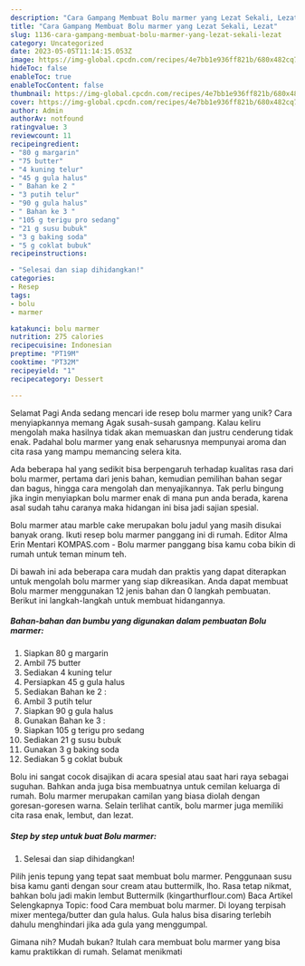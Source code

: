 ```yaml
---
description: "Cara Gampang Membuat Bolu marmer yang Lezat Sekali, Lezat"
title: "Cara Gampang Membuat Bolu marmer yang Lezat Sekali, Lezat"
slug: 1136-cara-gampang-membuat-bolu-marmer-yang-lezat-sekali-lezat
category: Uncategorized
date: 2023-05-05T11:14:15.053Z
image: https://img-global.cpcdn.com/recipes/4e7bb1e936ff821b/680x482cq70/bolu-marmer-foto-resep-utama.jpg
hideToc: false
enableToc: true
enableTocContent: false
thumbnail: https://img-global.cpcdn.com/recipes/4e7bb1e936ff821b/680x482cq70/bolu-marmer-foto-resep-utama.jpg
cover: https://img-global.cpcdn.com/recipes/4e7bb1e936ff821b/680x482cq70/bolu-marmer-foto-resep-utama.jpg
author: Admin
authorAv: notfound
ratingvalue: 3
reviewcount: 11
recipeingredient:
- "80 g margarin"
- "75 butter"
- "4 kuning telur"
- "45 g gula halus"
- " Bahan ke 2 "
- "3 putih telur"
- "90 g gula halus"
- " Bahan ke 3 "
- "105 g terigu pro sedang"
- "21 g susu bubuk"
- "3 g baking soda"
- "5 g coklat bubuk"
recipeinstructions:

- "Selesai dan siap dihidangkan!"
categories:
- Resep
tags:
- bolu
- marmer

katakunci: bolu marmer 
nutrition: 275 calories
recipecuisine: Indonesian
preptime: "PT19M"
cooktime: "PT32M"
recipeyield: "1"
recipecategory: Dessert

---
```



Selamat Pagi Anda sedang mencari ide resep bolu marmer yang unik? Cara menyiapkannya memang Agak susah-susah gampang. Kalau keliru mengolah maka hasilnya tidak akan memuaskan dan justru cenderung tidak enak. Padahal bolu marmer yang enak seharusnya mempunyai aroma dan cita rasa yang mampu memancing selera kita.


Ada beberapa hal yang sedikit bisa berpengaruh terhadap kualitas rasa dari bolu marmer, pertama dari jenis bahan, kemudian pemilihan bahan segar dan bagus, hingga cara mengolah dan menyajikannya. Tak perlu bingung jika ingin menyiapkan bolu marmer enak di mana pun anda berada, karena asal sudah tahu caranya maka hidangan ini bisa jadi sajian spesial.

Bolu marmer atau marble cake merupakan bolu jadul yang masih disukai banyak orang. Ikuti resep bolu marmer panggang ini di rumah. Editor Alma Erin Mentari KOMPAS.com - Bolu marmer panggang bisa kamu coba bikin di rumah untuk teman minum teh.


Di bawah ini ada beberapa cara mudah dan praktis yang dapat diterapkan untuk mengolah bolu marmer yang siap dikreasikan. Anda dapat membuat Bolu marmer menggunakan 12 jenis bahan dan 0 langkah pembuatan. Berikut ini langkah-langkah untuk membuat hidangannya.

<!--inarticleads1-->

##### Bahan-bahan dan bumbu yang digunakan dalam pembuatan Bolu marmer:

1. Siapkan 80 g margarin
1. Ambil 75 butter
1. Sediakan 4 kuning telur
1. Persiapkan 45 g gula halus
1. Sediakan  Bahan ke 2 :
1. Ambil 3 putih telur
1. Siapkan 90 g gula halus
1. Gunakan  Bahan ke 3 :
1. Siapkan 105 g terigu pro sedang
1. Sediakan 21 g susu bubuk
1. Gunakan 3 g baking soda
1. Sediakan 5 g coklat bubuk


Bolu ini sangat cocok disajikan di acara spesial atau saat hari raya sebagai suguhan. Bahkan anda juga bisa membuatnya untuk cemilan keluarga di rumah. Bolu marmer merupakan camilan yang biasa diolah dengan goresan-goresen warna. Selain terlihat cantik, bolu marmer juga memiliki cita rasa enak, lembut, dan lezat. 

<!--inarticleads2-->

##### Step by step untuk buat Bolu marmer:


1. Selesai dan siap dihidangkan!

Pilih jenis tepung yang tepat saat membuat bolu marmer. Penggunaan susu bisa kamu ganti dengan sour cream atau buttermilk, lho. Rasa tetap nikmat, bahkan bolu jadi makin lembut Buttermilk (kingarthurflour.com) Baca Artikel Selengkapnya Topic: food Cara membuat bolu marmer. Di loyang terpisah mixer mentega/butter dan gula halus. Gula halus bisa disaring terlebih dahulu menghindari jika ada gula yang menggumpal. 

Gimana nih? Mudah bukan? Itulah cara membuat bolu marmer yang bisa kamu praktikkan di rumah. Selamat menikmati
